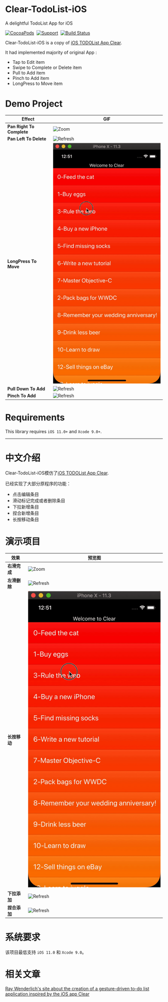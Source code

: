 # Clear-TodoList-iOS
A delightful TodoList App for iOS



[![CocoaPods](http://img.shields.io/cocoapods/p/YYKit.svg?style=flat)](http://cocoadocs.org/docsets/YYKit)&nbsp;
[![Support](https://img.shields.io/badge/support-iOS%2011%2B%20-blue.svg?style=flat)](https://www.apple.com/nl/ios/)&nbsp;
[![Build Status](https://travis-ci.org/ibireme/YYKit.svg?branch=master)](https://travis-ci.org/ibireme/YYKit)


Clear-TodoList-iOS is a copy of [iOS TODOList App Clear](http://www.realmacsoftware.com/clear/).

It had implemented majority of original App :
* Tap to Edit item
* Swipe to Complete or Delete item
* Pull to Add item
* Pinch to Add item
* LongPress to Move item





Demo Project
==============
| Effect  | GIF |
|-------|-------|
| **Pan Right To Complete** | ![Zoom](https://github.com/Gengj/Clear-TodoList-iOS/blob/master/Gif/complete.gif) | 
| **Pan Left To Delete** | ![Refresh](https://github.com/Gengj/Clear-TodoList-iOS/blob/master/Gif/delete.gif) |
| **LongPress To Move** | ![Refresh](https://github.com/Gengj/Clear-TodoList-iOS/blob/master/Gif/move.gif) |
| **Pull Down To Add** | ![Refresh](https://github.com/Gengj/Clear-TodoList-iOS/blob/master/Gif/pullToAdd.gif) |
| **Pinch To Add** | ![Refresh](https://github.com/Gengj/Clear-TodoList-iOS/blob/master/Gif/pinchToAdd.gif) |


Requirements
==============
This library requires `iOS 11.0+` and `Xcode 9.0+`.



---
中文介绍
==============
Clear-TodoList-iOS模仿了[iOS TODOList App Clear](http://www.realmacsoftware.com/clear/).

已经实现了大部分原程序的功能：
* 点击编辑条目
* 滑动标记完成或者删除条目
* 下拉新增条目
* 捏合新增条目
* 长按移动条目

演示项目
==============
| 效果  | 预览图 |
|-------|-------|
| **右滑完成** | ![Zoom](https://github.com/Gengj/Clear-TodoList-iOS/blob/master/Gif/complete.gif) | 
| **左滑删除** | ![Refresh](https://github.com/Gengj/Clear-TodoList-iOS/blob/master/Gif/delete.gif) |
| **长按移动** | ![Refresh](https://github.com/Gengj/Clear-TodoList-iOS/blob/master/Gif/move.gif) |
| **下拉添加** | ![Refresh](https://github.com/Gengj/Clear-TodoList-iOS/blob/master/Gif/pullToAdd.gif) |
| **捏合添加** | ![Refresh](https://github.com/Gengj/Clear-TodoList-iOS/blob/master/Gif/pinchToAdd.gif) |

系统要求
==============
该项目最低支持 `iOS 11.0` 和 `Xcode 9.0`。


相关文章
==============
[Ray Wenderlich's site about the creation of a gesture-driven to-do list application inspired by the iOS app Clear
](http://www.raywenderlich.com/21842/how-to-make-a-gesture-driven-to-do-list-app-part-13) 


